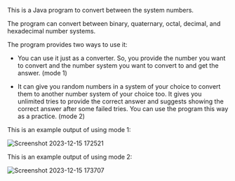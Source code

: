 This is a Java program to convert between the system numbers.

The program can convert between binary, quaternary, octal, decimal, and hexadecimal number systems.

The program provides two ways to use it:

* You can use it just as a converter. So, you provide the number you want to convert and the number system you want to convert to
  and get the answer. (mode 1)

* It can give you random numbers in a system of your choice to convert them to another number system of your choice too.
  It gives you unlimited tries to provide the correct answer and suggests showing the correct answer after some failed tries.
  You can use the program this way as a practice. (mode 2)

This is an example output of using mode 1:

![Screenshot 2023-12-15 172521](https://github.com/m7m49/Number-System-Converter/assets/76563254/578d4b36-25f0-49e3-978e-6fc63b0d0e2c)

This is an example output of using mode 2:

![Screenshot 2023-12-15 173707](https://github.com/m7m49/Number-System-Converter/assets/76563254/681d23ba-47b2-4703-a13d-5825772ccb46)
